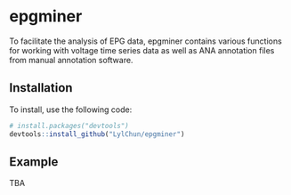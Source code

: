 
<!-- README.md is generated from README.Rmd. Please edit that file -->

# epgminer

<!-- badges: start -->

<!-- badges: end -->

To facilitate the analysis of EPG data, epgminer contains various
functions for working with voltage time series data as well as ANA
annotation files from manual annotation software.

## Installation

To install, use the following code:

``` r
# install.packages("devtools")
devtools::install_github("LylChun/epgminer")
```

## Example

TBA
